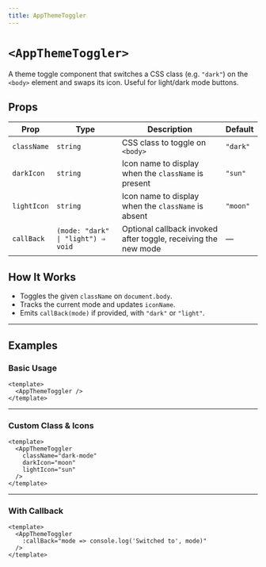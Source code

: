 ```yaml
---
title: AppThemeToggler
---
```

# `<AppThemeToggler>`

A theme toggle component that switches a CSS class (e.g. `"dark"`) on the `<body>` element and swaps its icon. Useful for light/dark mode buttons.

## Props

| Prop        | Type                               | Description                                                    | Default  |
| ----------- | ---------------------------------- | -------------------------------------------------------------- | -------- |
| `className` | `string`                           | CSS class to toggle on `<body>`                                | `"dark"` |
| `darkIcon`  | `string`                           | Icon name to display when the `className` is present           | `"sun"`  |
| `lightIcon` | `string`                           | Icon name to display when the `className` is absent            | `"moon"` |
| `callBack`  | `(mode: "dark" \| "light") ⇒ void` | Optional callback invoked after toggle, receiving the new mode | —        |

## How It Works

* Toggles the given `className` on `document.body`.
* Tracks the current mode and updates `iconName`.
* Emits `callBack(mode)` if provided, with `"dark"` or `"light"`.

---

## Examples

### Basic Usage

```vue
<template>
  <AppThemeToggler />
</template>
```

<AppThemeToggler />


<template>
    <div class="card flex justify-center">
        <Listbox v-model="selectedCity" :options="cities" optionLabel="name" class="w-full md:w-56" />
    </div>
</template>

<script setup>
import { ref } from "vue";

const selectedCity = ref();
const cities = ref([
    { name: 'New York', code: 'NY' },
    { name: 'Rome', code: 'RM' },
    { name: 'London', code: 'LDN' },
    { name: 'Istanbul', code: 'IST' },
    { name: 'Paris', code: 'PRS' }
]);
</script>
---

### Custom Class & Icons

```vue
<template>
  <AppThemeToggler
    className="dark-mode"
    darkIcon="moon"
    lightIcon="sun"
  />
</template>
```

<AppThemeToggler className="dark-mode" darkIcon="moon" lightIcon="sun" />

---

### With Callback

```vue
<template>
  <AppThemeToggler
    :callBack="mode => console.log('Switched to', mode)"
  />
</template>
```

<AppThemeToggler :callBack="mode => console.log('Switched to', mode)" />
